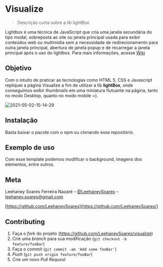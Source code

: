 # Visualize
> Descrição curta sobre a lib lightBox.

Lightbox é uma técnica de JavaScript que cria uma janela secundária do tipo modal, sobreposta ao site ou janela principal usada para exibir conteúdos web ou multimídia sem a necessidade de redirecionamento para outra janela principal, abertura de janela popup e de recarregar a janela principal após o uso do lightbox. Para mais informações, acesse <a href="https://pt.wikipedia.org/wiki/Lightbox_(script)" _target="_blank">Wiki</a>

## Objetivo

Com o intuito de praticar as tecnologias como HTML 5, CSS e Javascript repliquei a página Visualize a fim de utilizar a lib <b>lightBox</b>, onde conseguimos exibir thumbnails em uma miniatura flutuante na página, tanto no modo Desktop, quanto no modo mobile =).

![2021-05-02-15-14-29](https://user-images.githubusercontent.com/35075757/116823934-c6c46500-ab5d-11eb-850f-b2ea6f6af8d6.gif)
    

## Instalação

Basta baixar o pacote com o npm ou clonando esse repositório.


## Exemplo de uso

Com esse template podemos modificar o background, imagens dos elementos, entre outros.


## Meta

Leehaney Soares Ferreira Nazaré – [@LeehaneySoares](https://www.facebook.com/) – leehaney.soares@gmail.com

[https://github.com/LeehaneySoares](https://github.com/LeehaneySoares/)

## Contributing

1. Faça o _fork_ do projeto (<https://github.com/LeehaneySoares/visualize>)
2. Crie uma _branch_ para sua modificação (`git checkout -b feature/fooBar`)
3. Faça o _commit_ (`git commit -am 'Add some fooBar'`)
4. _Push_ (`git push origin feature/fooBar`)
5. Crie um novo _Pull Request_

[npm-image]: https://img.shields.io/npm/v/datadog-metrics.svg?style=flat-square
[npm-url]: https://npmjs.org/package/datadog-metrics
[npm-downloads]: https://img.shields.io/npm/dm/datadog-metrics.svg?style=flat-square
[travis-image]: https://img.shields.io/travis/dbader/node-datadog-metrics/master.svg?style=flat-square
[travis-url]: https://travis-ci.org/dbader/node-datadog-metrics
[wiki]: https://github.com/seunome/seuprojeto/wiki
